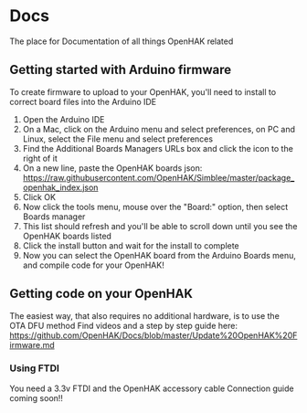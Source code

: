 # Docs
The place for Documentation of all things OpenHAK related

## Getting started with Arduino firmware
To create firmware to upload to your OpenHAK, you'll need to install to correct board files into the Arduino IDE
1. Open the Arduino IDE
2. On a Mac, click on the Arduino menu and select preferences, on PC and Linux, select the File menu and select preferences
3. Find the Additional Boards Managers URLs box and click the icon to the right of it
4. On a new line, paste the OpenHAK boards json: https://raw.githubusercontent.com/OpenHAK/Simblee/master/package_openhak_index.json
5. Click OK
6. Now click the tools menu, mouse over the "Board:" option, then select Boards manager
7. This list should refresh and you'll be able to scroll down until you see the OpenHAK boards listed
8. Click the install button and wait for the install to complete
9. Now you can select the OpenHAK board from the Arduino Boards menu, and compile code for your OpenHAK!


## Getting code on your OpenHAK
The easiest way, that also requires no additional hardware, is to use the OTA DFU method
Find videos and a step by step guide here: https://github.com/OpenHAK/Docs/blob/master/Update%20OpenHAK%20Firmware.md

### Using FTDI
You need a 3.3v FTDI and the OpenHAK accessory cable
Connection guide coming soon!!

